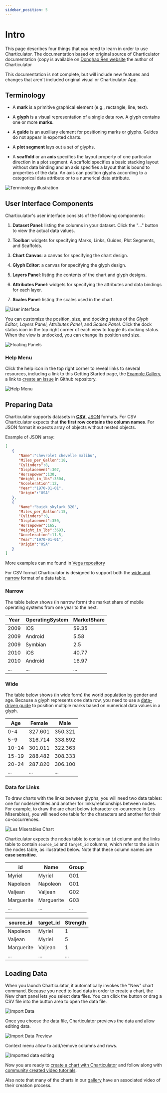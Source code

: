 ```yaml
---
sidebar_position: 5
---
```


# Intro

This page describes four things that you need to learn in order to use Charticulator.
The documentation based on original source of Charticulator documentation (copy is available on [Donghao Ren website](https://donghaoren.org/charticulator/index.html) the author of Charticulator

This documentation is not complete, but will include new features and changes that aren't included original visual or Charticulator App.

## Terminology

- A **mark** is a primitive graphical element (e.g., rectangle, line, text).

- A **glyph** is a visual representation of a single data row. A glyph contains one or more **marks**.

- A **guide** is an auxiliary element for positioning marks or glyphs. Guides do not appear in exported charts.

- A **plot segment** lays out a set of glyphs.

- A **scaffold** or an **axis** specifies the layout property of one particular direction in a plot segment. A scaffold specifies a basic stacking layout without data binding and an axis specifies a layout that is bound to properties of the data. An axis can position glyphs according to a categorical data attribute or to a numerical data attribute.

![Terminology illustration](/images/docs/term-illustration.png)

## User Interface Components

Charticulator's user interface consists of the following components:

1. **Dataset Panel**: listing the columns in your dataset. Click the "..." button to view the actual data values.

2. **Toolbar**: widgets for specifying Marks, Links, Guides, Plot Segments, and Scaffolds.

3. **Chart Canvas**: a canvas for specifying the chart design.

4. **Glyph Editor**: a canvas for specifying the glyph design.

5. **Layers Panel**: listing the contents of the chart and glyph designs.

6. **Attributes Panel**: widgets for specifying the attributes and data bindings for each layer.

7. **Scales Panel**: listing the scales used in the chart.
   
<!-- ![User interface](/images/docs/ui-components.png) -->
![User interface](./images/ui-components.png)

You can customize the position, size, and docking status of the *Glyph Editor*, *Layers Panel*, *Attributes Panel*, and *Scales Panel*. Click the dock status icon in the top right corner of each view to toggle its docking status. When the view is undocked, you can change its position and size.

<!-- ![Floating Panels](/images/docs/floating-panels.png) -->
![Floating Panels](./images/floating-panels.png)

### Help Menu

Click the help icon in the top right corner to reveal links to several resources, including a link to this Getting Started page, the <a href="/gallery/index.html">Example Gallery</a>, a link to <a href="https://github.com/zbritva/charticulator/issues/new">create an issue</a> in Github repository.

<!-- ![Help Menu](/images/docs/help.png) -->
![Help Menu](./images/help.png)


## Preparing Data

Charticulator supports datasets in [**CSV**](https://en.wikipedia.org/wiki/Comma-separated_values), [JSON](https://en.wikipedia.org/wiki/JSON) formats. For CSV Charticulator expects that **the first row contains the column names**. For JSON format it expects array of objects without nested objects.

Example of JSON array:

```json
[
   {
      "Name":"chevrolet chevelle malibu",
      "Miles_per_Gallon":18,
      "Cylinders":8,
      "Displacement":307,
      "Horsepower":130,
      "Weight_in_lbs":3504,
      "Acceleration":12,
      "Year":"1970-01-01",
      "Origin":"USA"
   },
   {
      "Name":"buick skylark 320",
      "Miles_per_Gallon":15,
      "Cylinders":8,
      "Displacement":350,
      "Horsepower":165,
      "Weight_in_lbs":3693,
      "Acceleration":11.5,
      "Year":"1970-01-01",
      "Origin":"USA"
   }
]
```

More examples can me found in [Vega repository](https://github.com/vega/vega/tree/main/docs/data)

For CSV format Charticulator is designed to support both the <a href="https://en.wikipedia.org/wiki/Wide_and_narrow_data">wide and narrow</a> format of a data table.

### Narrow

The table below shows (in narrow form) the market share of mobile operating systems from one year to the next.

|Year	|OperatingSystem	|MarketShare|
|-	|-	|-	|
|2009	|iOS	|59.35|
|2009	|Android	|5.58|
|2009	|Symbian	|2.5|
|2010	|iOS	|40.77|
|2010	|Android	|16.97|
|...	|...	|...|

### Wide
The table below shows (in wide form) the world population by gender and age. Because a glyph represents one data row, you need to use a <a href="/docs/user-interaction.html#data-driven-guides">data-driven guide</a> to position multiple marks based on numerical data values in a glyph.

|Age|Female|Male|
|-|-|-|
|0-4|327.601|350.321|
|5-9|316.714|338.892|
|10-14|301.011|322.363|
|15-19|288.482|308.333|
|20-24|287.820|306.100|
|...|...|...|

### Data for Links
To draw charts with the links between glyphs, you will need two data tables: one for nodes/entities and another for links/relationships between nodes. For example, to draw the arc chart below (character co-ocurrence in Les Miserables), you will need one table for the characters and another for their co-occurrences.

![Les Miserables Chart](/images/gallery/les_miserables_linear.png)

Charticulator expects the nodes table to contain an `id` column and the links table to contain `source_id` and `target_id` columns, which refer to the `id`s in the nodes table, as illustrated below. Note that these column names are **case sensitive**.

<table>
<thead>
<tr><th>id</th><th>Name</th><th>Group</th></tr>
</thead>
<tbody>
<tr><td>Myriel</td><td>Myriel</td><td>G01</td></tr>
<tr><td>Napoleon</td><td>Napoleon</td><td>G01</td></tr>
<tr><td>Valjean</td><td>Valjean</td><td>G02</td></tr>
<tr><td>Marguerite</td><td>Marguerite</td><td>G03</td></tr>
<tr><td>...</td><td>...</td><td>...</td></tr>
</tbody>
</table>

<table>
<thead>
<tr><th>source_id</th><th>target_id</th><th>Strength</th></tr>
</thead>
<tbody>
<tr><td>Napoleon</td><td>Myriel</td><td>1</td></tr>
<tr><td>Valjean</td><td>Myriel</td><td>5</td></tr>
<tr><td>Marguerite</td><td>Valjean</td><td>1</td></tr>
<tr><td>...</td><td>...</td><td>...</td></tr>
</tbody>
</table>


## Loading Data

When you launch Charticulator, it automatically invokes the "New" chart command. Because you need to load data in order to create a chart, the New chart panel lets you select data files. You can click the button or drag a CSV file into the button area to open the data file. 

![Import Data](./images/import-data.png)

Once you choose the data file, Charticulator previews the data and allow editing data.

<!-- ![Import Data Preview](/images/docs/import-data-preview.png) -->
![Import Data Preview](./images/import-data-preview.png)

Context menu allow to add/remove columns and rows.

![Imported data editing](./images/import-data-editor.png)

Now you are ready to [create a chart with Charticulator](./user_interaction.mdx) and follow along with [community created video tutorials](../category/community-content).

Also note that many of the charts in our [gallery](./gallery/index.mdx) have an associated video of their creation process.
